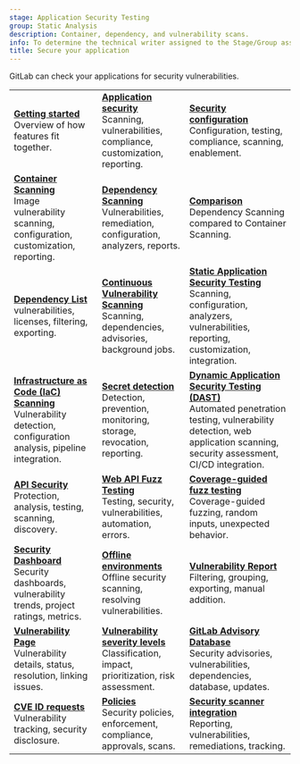 ```yaml
---
stage: Application Security Testing
group: Static Analysis
description: Container, dependency, and vulnerability scans.
info: To determine the technical writer assigned to the Stage/Group associated with this page, see https://handbook.gitlab.com/handbook/product/ux/technical-writing/#assignments
title: Secure your application
---
```


GitLab can check your applications for security vulnerabilities.

| | | |
|--|--|--|
| [**Getting started**](get-started-security.md)<br>Overview of how features fit together. | [**Application security**](_index.md)<br>Scanning, vulnerabilities, compliance, customization, reporting. | [**Security configuration**](configuration/_index.md)<br>Configuration, testing, compliance, scanning, enablement. |
| [**Container Scanning**](container_scanning/_index.md)<br>Image vulnerability scanning, configuration, customization, reporting. | [**Dependency Scanning**](dependency_scanning/_index.md)<br>Vulnerabilities, remediation, configuration, analyzers, reports. | [**Comparison**](comparison_dependency_and_container_scanning.md)<br>Dependency Scanning compared to Container Scanning. |
| [**Dependency List**](dependency_list/_index.md)<br>vulnerabilities, licenses, filtering, exporting. | [**Continuous Vulnerability Scanning**](continuous_vulnerability_scanning/_index.md)<br>Scanning, dependencies, advisories, background jobs. | [**Static Application Security Testing**](sast/_index.md)<br>Scanning, configuration, analyzers, vulnerabilities, reporting, customization, integration. |
| [**Infrastructure as Code (IaC) Scanning**](iac_scanning/_index.md)<br>Vulnerability detection, configuration analysis, pipeline integration. | [**Secret detection**](secret_detection/_index.md)<br>Detection, prevention, monitoring, storage, revocation, reporting. | [**Dynamic Application Security Testing (DAST)**](dast/_index.md)<br>Automated penetration testing, vulnerability detection, web application scanning, security assessment, CI/CD integration. |
| [**API Security**](api_security/_index.md)<br>Protection, analysis, testing, scanning, discovery. | [**Web API Fuzz Testing**](api_fuzzing/_index.md)<br>Testing, security, vulnerabilities, automation, errors. | [**Coverage-guided fuzz testing**](coverage_fuzzing/_index.md)<br>Coverage-guided fuzzing, random inputs, unexpected behavior. |
| [**Security Dashboard**](security_dashboard/_index.md)<br>Security dashboards, vulnerability trends, project ratings, metrics. | [**Offline environments**](offline_deployments/_index.md)<br>Offline security scanning, resolving vulnerabilities. | [**Vulnerability Report**](vulnerability_report/_index.md)<br>Filtering, grouping, exporting, manual addition. |
| [**Vulnerability Page**](vulnerabilities/_index.md)<br>Vulnerability details, status, resolution, linking issues. | [**Vulnerability severity levels**](vulnerabilities/severities.md)<br>Classification, impact, prioritization, risk assessment. | [**GitLab Advisory Database**](gitlab_advisory_database/_index.md)<br>Security advisories, vulnerabilities, dependencies, database, updates. |
| [**CVE ID requests**](cve_id_request.md)<br>Vulnerability tracking, security disclosure. | [**Policies**](policies/_index.md)<br>Security policies, enforcement, compliance, approvals, scans. | [**Security scanner integration**](../../development/integrations/secure.md)<br>Reporting, vulnerabilities, remediations, tracking. |

